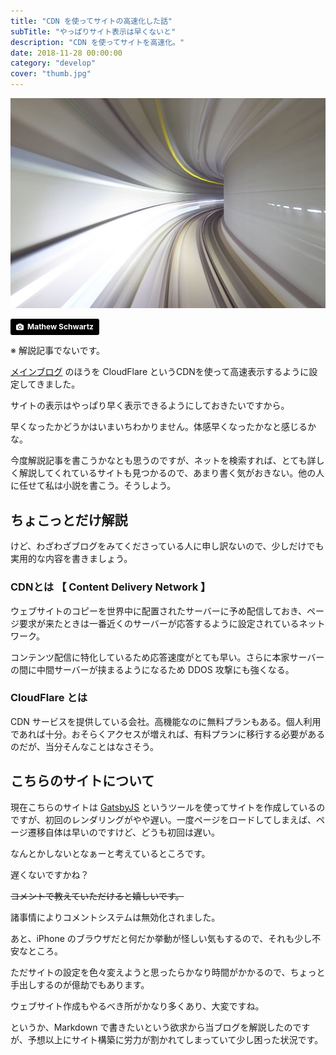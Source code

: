 ```yaml
---
title: "CDN を使ってサイトの高速化した話"
subTitle: "やっぱりサイト表示は早くないと"
description: "CDN を使ってサイトを高速化。"
date: 2018-11-28 00:00:00
category: "develop"
cover: "thumb.jpg"
---
```


![](cover.jpg)

<a style="background-color:black;color:white;text-decoration:none;padding:4px 6px;font-family:-apple-system, BlinkMacSystemFont, &quot;San Francisco&quot;, &quot;Helvetica Neue&quot;, Helvetica, Ubuntu, Roboto, Noto, &quot;Segoe UI&quot;, Arial, sans-serif;font-size:12px;font-weight:bold;line-height:1.2;display:inline-block;border-radius:3px" href="https://unsplash.com/@cadop?utm_medium=referral&amp;utm_campaign=photographer-credit&amp;utm_content=creditBadge" target="_blank" rel="noopener noreferrer" title="Download free do whatever you want high-resolution photos from Mathew Schwartz"><span style="display:inline-block;padding:2px 3px"><svg xmlns="http://www.w3.org/2000/svg" style="height:12px;width:auto;position:relative;vertical-align:middle;top:-1px;fill:white" viewBox="0 0 32 32"><title>unsplash-logo</title><path d="M20.8 18.1c0 2.7-2.2 4.8-4.8 4.8s-4.8-2.1-4.8-4.8c0-2.7 2.2-4.8 4.8-4.8 2.7.1 4.8 2.2 4.8 4.8zm11.2-7.4v14.9c0 2.3-1.9 4.3-4.3 4.3h-23.4c-2.4 0-4.3-1.9-4.3-4.3v-15c0-2.3 1.9-4.3 4.3-4.3h3.7l.8-2.3c.4-1.1 1.7-2 2.9-2h8.6c1.2 0 2.5.9 2.9 2l.8 2.4h3.7c2.4 0 4.3 1.9 4.3 4.3zm-8.6 7.5c0-4.1-3.3-7.5-7.5-7.5-4.1 0-7.5 3.4-7.5 7.5s3.3 7.5 7.5 7.5c4.2-.1 7.5-3.4 7.5-7.5z"></path></svg></span><span style="display:inline-block;padding:2px 3px">Mathew Schwartz</span></a>

※ 解説記事でないです。

[メインブログ](https://ouvill.net) のほうを CloudFlare というCDNを使って高速表示するように設定してきました。

サイトの表示はやっぱり早く表示できるようにしておきたいですから。

早くなったかどうかはいまいちわかりません。体感早くなったかなと感じるかな。

今度解説記事を書こうかなとも思うのですが、ネットを検索すれば、とても詳しく解説してくれているサイトも見つかるので、あまり書く気がおきない。他の人に任せて私は小説を書こう。そうしよう。

## ちょこっとだけ解説

けど、わざわざブログをみてくださっている人に申し訳ないので、少しだけでも実用的な内容を書きましょう。

### CDNとは 【 Content Delivery Network 】

ウェブサイトのコピーを世界中に配置されたサーバーに予め配信しておき、ページ要求が来たときは一番近くのサーバーが応答するように設定されているネットワーク。

コンテンツ配信に特化しているため応答速度がとても早い。さらに本家サーバーの間に中間サーバーが挟まるようになるため DDOS 攻撃にも強くなる。

### CloudFlare とは

CDN サービスを提供している会社。高機能なのに無料プランもある。個人利用であれば十分。おそらくアクセスが増えれば、有料プランに移行する必要があるのだが、当分そんなことはなさそう。

## こちらのサイトについて

現在こちらのサイトは [GatsbyJS](https://www.gatsbyjs.org) というツールを使ってサイトを作成しているのですが、初回のレンダリングがやや遅い。一度ページをロードしてしまえば、ページ遷移自体は早いのですけど、どうも初回は遅い。

なんとかしないとなぁーと考えているところです。

遅くないですかね？

~~コメントで教えていただけると嬉しいです。~~

諸事情によりコメントシステムは無効化されました。

あと、iPhone のブラウザだと何だか挙動が怪しい気もするので、それも少し不安なところ。

ただサイトの設定を色々変えようと思ったらかなり時間がかかるので、ちょっと手出しするのが億劫でもあります。

ウェブサイト作成もやるべき所がかなり多くあり、大変ですね。

というか、Markdown で書きたいという欲求から当ブログを解説したのですが、予想以上にサイト構築に労力が割かれてしまっていて少し困った状況です。
